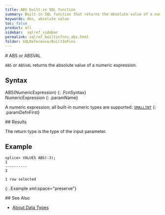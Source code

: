 ```yaml
---
title: ABS built-in SQL function
summary: Built-in SQL function that returns the absolute value of a numeric expression
keywords: Abs, absolute value
toc: false
product: all
sidebar:  sqlref_sidebar
permalink: sqlref_builtinfcns_abs.html
folder: SQLReference/BuiltInFcns
---
```

<section>
<div class="TopicContent" data-swiftype-index="true" markdown="1">
# ABS or ABSVAL

`ABS` or `ABSVAL` returns the absolute value of a numeric expression.

## Syntax

<div class="fcnWrapperWide" markdown="1">
    ABS(NumericExpression)
{: .FcnSyntax}

</div>
<div class="paramList" markdown="1">
NumericExpression
{: .paramName}

A numeric expression; all built-in numeric types are supported:
[`SMALLINT`](sqlref_builtinfcns_smallint.html)
{: .paramDefnFirst}

</div>
## Results

The return type is the type of the input parameter.

## Example

<div class="preWrapper" markdown="1">

    splice> VALUES ABS(-3);
    1
    ----------
    3

    1 row selected
{: .Example xml:space="preserve"}

</div>
## See Also

* [About Data Types](sqlref_datatypes_intro.html)

</div>
</section>
